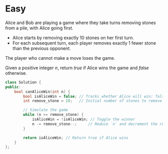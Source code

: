# Easy

Alice and Bob are playing a game where they take turns removing stones from a pile, with Alice going first.

- Alice starts by removing exactly 10 stones on her first turn.
- For each subsequent turn, each player removes exactly 1 fewer stone than the previous opponent.

The player who cannot make a move loses the game.

Given a positive integer $n$, return $true$ if Alice wins the game and $false$ otherwise.

```cpp
class Solution {
public:
    bool canAliceWin(int n) {
        bool isAliceWin = false; // Tracks whether Alice will win: false = opponent's win, true = Alice's win
        int remove_stone = 10;   // Initial number of stones to remove

        // Simulate the game
        while (n >= remove_stone) {
            isAliceWin = !isAliceWin; // Toggle the winner
            n -= remove_stone--;     // Reduce `n` and decrement the removal value
        }

        return isAliceWin; // Return true if Alice wins
    }
};

```
